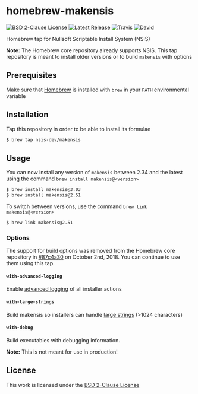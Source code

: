 # homebrew-makensis

[![BSD 2-Clause License](https://flat.badgen.net/badge/license/BSD%202-Clause/blue)](https://opensource.org/licenses/BSD-2-Clause)
[![Latest Release](https://flat.badgen.net/github/release/NSIS-Dev/homebrew-makensis)](https://github.com/NSIS-Dev/homebrew-makensis/releases)
[![Travis](https://flat.badgen.net/travis/NSIS-Dev/homebrew-makensis)](https://travis-ci.org/NSIS-Dev/homebrew-makensis)
[![David](https://flat.badgen.net/david/dev/NSIS-Dev/homebrew-makensis)](https://david-dm.org/NSIS-Dev/homebrew-makensis?type=dev)

Homebrew tap for Nullsoft Scriptable Install System (NSIS)

**Note:** The Homebrew core repository already supports NSIS. This tap repository is meant to install older versions or to build `makensis` with options

## Prerequisites

Make sure that [Homebrew](https://brew.sh/) is installed with `brew` in your `PATH` environmental variable

## Installation

Tap this repository in order to be able to install its formulae

```sh
$ brew tap nsis-dev/makensis
```

## Usage

You can now install any version of `makensis` between 2.34 and the latest using the command `brew install makensis@<version>`

```sh
$ brew install makensis@3.03
$ brew install makensis@2.51
```

To switch between versions, use the  command `brew link makensis@<version>`

```sh
$ brew link makensis@2.51
```

### Options

The support for build options was removed from the Homebrew core repository in [#87c4a30](https://github.com/Homebrew/homebrew-core/pull/31891/commits/87c4a30a90632a4a996633f1b25f85ec5efb25d7) on October 2nd, 2018. You can continue to use them using this tap.

#### `with-advanced-logging`

Enable [advanced logging](https://nsis.sourceforge.io/Special_Builds#Advanced_logging) of all installer actions

#### `with-large-strings`

Build makensis so installers can handle [large strings](https://nsis.sourceforge.io/Special_Builds#Large_strings) (>1024 characters)

#### `with-debug`

Build executables with debugging information.

**Note:** This is not meant for use in production!

## License

This work is licensed under the [BSD 2-Clause License](LICENSE)
